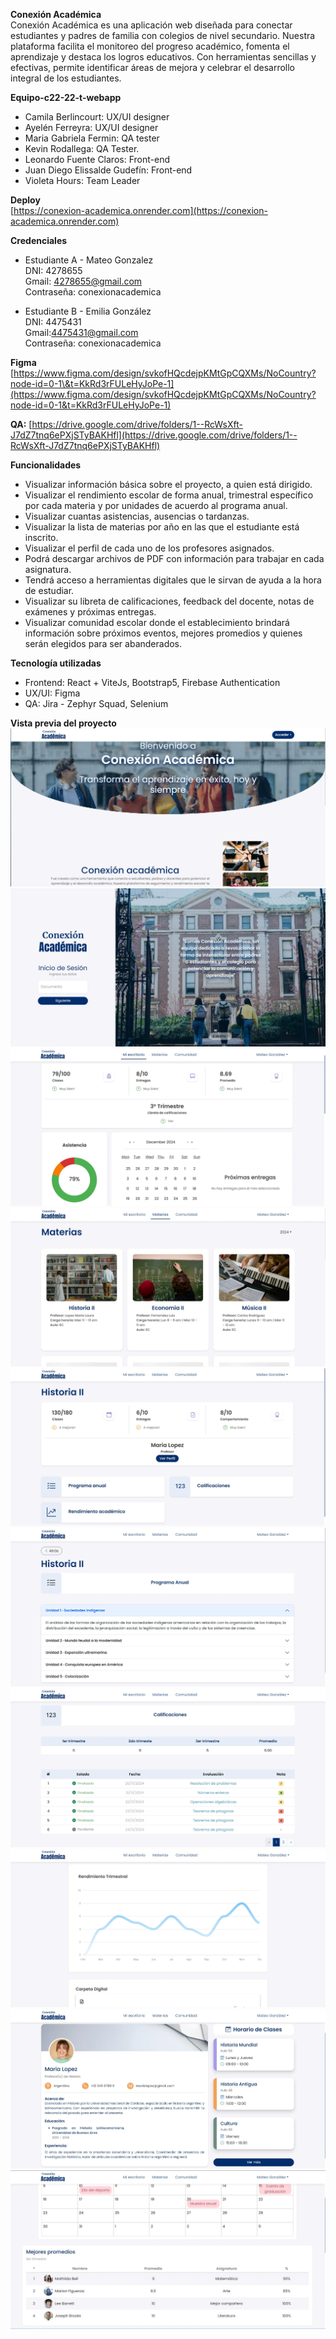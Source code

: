 **Conexión Académica**  
Conexión Académica es una aplicación web diseñada para conectar estudiantes y padres de familia con colegios de nivel secundario. Nuestra plataforma facilita el monitoreo del progreso académico, fomenta el aprendizaje y destaca los logros educativos. Con herramientas sencillas y efectivas, permite identificar áreas de mejora y celebrar el desarrollo integral de los estudiantes.

**Equipo-c22-22-t-webapp**

* Camila Berlincourt: UX/UI designer  
* Ayelén Ferreyra: UX/UI designer  
* Maria Gabriela Fermin: QA tester  
* Kevin Rodallega: QA Tester.  
* Leonardo Fuente Claros: Front-end   
* Juan Diego Elissalde Gudefín: Front-end  
* Violeta Hours: Team Leader

**Deploy**  
[https://conexion-academica.onrender.com](https://conexion-academica.onrender.com) 

**Credenciales**

* Estudiante A \- Mateo Gonzalez  
  DNI: 4278655  
  Gmail: 4278655@gmail.com  
  Contraseña: conexionacademica

* Estudiante B \- Emilia González  
  DNI: 4475431  
  Gmail:4475431@gmail.com  
  Contraseña: conexionacademica

**Figma**  
[https://www.figma.com/design/svkofHQcdejpKMtGpCQXMs/NoCountry?node-id=0-1\&t=KkRd3rFULeHyJoPe-1](https://www.figma.com/design/svkofHQcdejpKMtGpCQXMs/NoCountry?node-id=0-1&t=KkRd3rFULeHyJoPe-1)  

**QA:** [https://drive.google.com/drive/folders/1--RcWsXft-J7dZ7tnq6ePXjSTyBAKHfl](https://drive.google.com/drive/folders/1--RcWsXft-J7dZ7tnq6ePXjSTyBAKHfl)

**Funcionalidades**

* Visualizar información básica sobre el proyecto, a quien está dirigido.  
* Visualizar el rendimiento escolar de forma anual, trimestral específico por cada materia y por unidades de acuerdo al programa anual.  
* Visualizar cuantas asistencias, ausencias o tardanzas.  
* Visualizar la lista de materias por año en las que el estudiante está inscrito.  
* Visualizar el perfil de cada uno de los profesores asignados.  
* Podrá descargar archivos de PDF con información para trabajar en cada asignatura.  
* Tendrá acceso a herramientas digitales que le sirvan de ayuda a la hora de estudiar.  
* Visualizar su libreta de calificaciones, feedback del docente, notas de exámenes y próximas entregas.  
* Visualizar comunidad escolar donde el establecimiento brindará información sobre próximos eventos, mejores promedios y quienes serán elegidos para ser abanderados.

**Tecnología utilizadas**

* Frontend: React \+ ViteJs, Bootstrap5, Firebase Authentication  
* UX/UI: Figma  
* QA: Jira \- Zephyr Squad, Selenium

**Vista previa del proyecto**  
![Landing](./assets/conexion-academica-preview/landing.webp)  
![Login](./assets/conexion-academica-preview/login.webp)  
![Mi escritorio](./assets/conexion-academica-preview/mi-escritorio.webp)
![Materias](./assets/conexion-academica-preview/materias.webp)
![Detalle de materia](./assets/conexion-academica-preview/detalle-materia.webp)
![Programa anual](./assets/conexion-academica-preview/programa-anual.webp)
![Calificaciones](./assets/conexion-academica-preview/calificaciones.webp)
![Rendimiento academico](./assets/conexion-academica-preview/rendimiento-academico.webp)
![Perfil del profesor](./assets/conexion-academica-preview/perfil-profesor.webp)
![Comunidad](./assets/conexion-academica-preview/comunidad.webp)